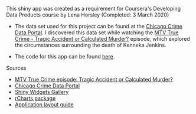This shiny app was created as a requirement for Coursera's Developing Data Products course by Lena Horsley (Completed: 3 March 2020)


* The data set used for this project can be found at the 
[Chicago Crime Data Portal](https://data.cityofchicago.org/Public-Safety/Crimes-2017/d62x-nvdr). I discovered this data set while watching the [MTV True Crime - Tragic Accident or Calculated Murder?](http://www.mtv.com/episodes/602t8f/true-life-crime-tragic-accident-or-calculated-murder-season-1-ep-101) episode, which explored the circumstances surrounding the death of Kenneka Jenkins. 

* The code for this app can be found [here](https://github.com/LegoBlackPanther/developingdataproducts/tree/master/assignment3).


Sources
* [MTV True Crime episode: Tragic Accident or Calculated Murder?](http://www.mtv.com/episodes/602t8f/true-life-crime-tragic-accident-or-calculated-murder-season-1-ep-101)
* [Chicago Crime Data Portal](https://data.cityofchicago.org/Public-Safety/Crimes-2017/d62x-nvdr)
* [Shiny Widgets Gallery](https://shiny.rstudio.com/gallery/widget-gallery.html)
* [rCharts package](https://www.rpubs.com/dnchari/rcharts)
* [Application layout guide](https://shiny.rstudio.com/articles/layout-guide.html)
